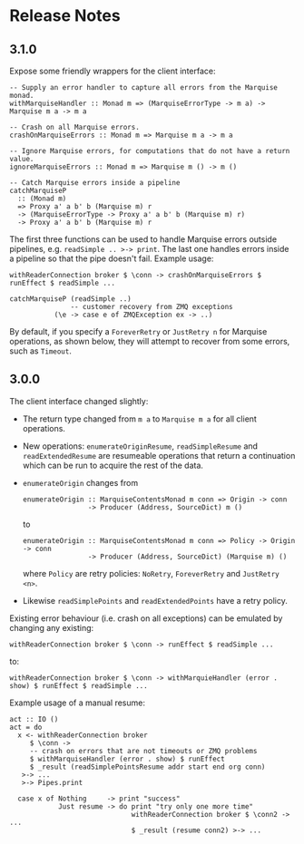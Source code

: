 # Release Notes
## 3.1.0
Expose some friendly wrappers for the client interface:

```
-- Supply an error handler to capture all errors from the Marquise monad.
withMarquiseHandler :: Monad m => (MarquiseErrorType -> m a) -> Marquise m a -> m a

-- Crash on all Marquise errors.
crashOnMarquiseErrors :: Monad m => Marquise m a -> m a

-- Ignore Marquise errors, for computations that do not have a return value.
ignoreMarquiseErrors :: Monad m => Marquise m () -> m ()

-- Catch Marquise errors inside a pipeline
catchMarquiseP
  :: (Monad m)
  => Proxy a' a b' b (Marquise m) r
  -> (MarquiseErrorType -> Proxy a' a b' b (Marquise m) r)
  -> Proxy a' a b' b (Marquise m) r
```

The first three functions can be used to handle Marquise errors outside pipelines, e.g. ``readSimple .. >-> print``. The last one handles errors inside a pipeline so that the pipe doesn't fail. Example usage:

```
withReaderConnection broker $ \conn -> crashOnMarquiseErrors $ runEffect $ readSimple ...

```

```
catchMarquiseP (readSimple ..)
               -- customer recovery from ZMQ exceptions
	       (\e -> case e of ZMQException ex -> ..)
```

By default, if you specify a ``ForeverRetry`` or ``JustRetry n`` for Marquise operations, as shown below, they will attempt to recover from some errors, such as ``Timeout``.

## 3.0.0

The client interface changed slightly:

  * The return type changed from ``m a`` to ``Marquise m a`` for all client operations.
  * New operations: ``enumerateOriginResume``, ``readSimpleResume`` and ``readExtendedResume``
    are resumeable operations that return a continuation which can be run to acquire the rest of the data.
  * ``enumerateOrigin`` changes from

    ```
    enumerateOrigin :: MarquiseContentsMonad m conn => Origin -> conn
                    -> Producer (Address, SourceDict) m ()
    ```

    to

    ```
    enumerateOrigin :: MarquiseContentsMonad m conn => Policy -> Origin -> conn
                    -> Producer (Address, SourceDict) (Marquise m) ()
    ```

    where ``Policy`` are retry policies: ``NoRetry``, ``ForeverRetry`` and ``JustRetry <n>``.

  * Likewise ``readSimplePoints`` and ``readExtendedPoints`` have a retry policy.


Existing error behaviour (i.e. crash on all exceptions) can be emulated by changing any existing:

```
withReaderConnection broker $ \conn -> runEffect $ readSimple ...
```

to:

```
withReaderConnection broker $ \conn -> withMarquieHandler (error . show) $ runEffect $ readSimple ...
```

Example usage of a manual resume:

```
act :: IO ()
act = do
  x <- withReaderConnection broker
     $ \conn ->
     -- crash on errors that are not timeouts or ZMQ problems
     $ withMarquiseHandler (error . show) $ runEffect
     $ _result (readSimplePointsResume addr start end org conn)
   >-> ...
   >-> Pipes.print

  case x of Nothing     -> print "success"
            Just resume -> do print "try only one more time"
                              withReaderConnection broker $ \conn2 -> ...
                              $ _result (resume conn2) >-> ...
```